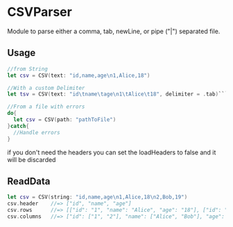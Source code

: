 # CSVParser

Module to parse either a comma, tab, newLine, or pipe ("|") separated file.

## Usage

```Swift 
//from String
let csv = CSV(text: "id,name,age\n1,Alice,18")

//With a custom Delimiter
let tsv = CSV(text: "id\tname\tage\n1\tAlice\t18", delimiter = .tab)```

//From a file with errors
do{
  let csv = CSV(path: "pathToFile")
}catch{
  //Handle errors
}

```

if you don't need the headers you can set the loadHeaders to false and it will be discarded

## ReadData

```swift
let csv = CSV(string: "id,name,age\n1,Alice,18\n2,Bob,19")
csv.header    //=> ["id", "name", "age"]
csv.rows      //=> [["id": "1", "name": "Alice", "age": "18"], ["id": "2", "name": "Bob", "age": "19"]]
csv.columns   //=> ["id": ["1", "2"], "name": ["Alice", "Bob"], "age": ["18", "19"]]
```

